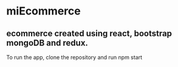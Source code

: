 # miEcommerce

## ecommerce created using react, bootstrap mongoDB and redux.

To run the app, clone the repository and run npm start
